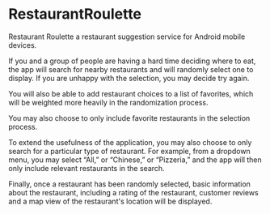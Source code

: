 # RestaurantRoulette

Restaurant Roulette a restaurant suggestion service for Android mobile devices.

If you and a group of people are having a hard time deciding where to eat, the app will search for nearby restaurants and will randomly select one to display.  If you are unhappy with the selection, you may decide try again.

You will also be able to add restaurant choices to a list of favorites, which will be weighted more heavily in the randomization process.

You may also choose to only include favorite restaurants in the selection process.

To extend the usefulness of the application, you may also choose to only search for a particular type of restaurant. For example, from a dropdown menu, you may select “All,” or “Chinese,” or “Pizzeria,” and the app will then only include relevant restaurants in the search.

Finally, once a restaurant has been randomly selected, basic information about the restaurant, including a rating of the restaurant, customer reviews and a map view of the restaurant's location will be displayed.
